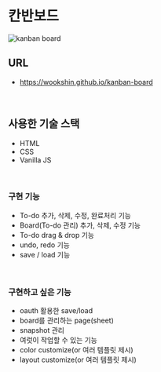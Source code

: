 # 칸반보드

<img src="https://wookshin.github.io/portfolio/imgs/projects/kanban.png" title="kanban board" />

<br/>

## URL
 - https://wookshin.github.io/kanban-board

<br/>

## 사용한 기술 스택

- HTML
- CSS
- Vanilla JS

<br/>

### 구현 기능

- To-do 추가, 삭제, 수정, 완료처리 기능
- Board(To-do 관리) 추가, 삭제, 수정 기능
- To-do drag & drop 기능
- undo, redo 기능 
- save / load 기능 

<br/>

### 구현하고 싶은 기능
 
- oauth 활용한 save/load
- board를 관리하는 page(sheet) 
- snapshot 관리 
- 여럿이 작업할 수 있는 기능 
- color customize(or 여러 템플릿 제시)
- layout customize(or 여러 템플릿 제시)
